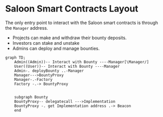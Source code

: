 # Saloon Smart Contracts Layout

The only entry point to interact with the Saloon smart contracts is through the `Manager` address.

- Projects can make and withdraw their bounty deposits.
- Investors can stake and unstake
- Admins can deploy and manage bounties.

```mermaid
graph TD;
    Admin((Admin))-- Interact with Bounty ----Manager[\Manager/]
    User((User))-- Interact with Bounty ----Manager
    Admin-. deployBounty ..-Manager
    Manager--->BountyProxy
    Manager-.-Factory
    Factory -.-> BountyProxy


    subgraph Bounty
    BountyProxy-- delegatecall --->Implementation
    BountyProxy -. get Implementation address .-> Beacon
    end

```
